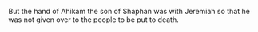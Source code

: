 But the hand of Ahikam the son of Shaphan was with Jeremiah so that he was not given over to the people to be put to death.
